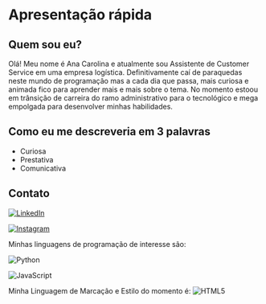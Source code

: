 # Apresentação rápida

## Quem sou eu?

Olá! Meu nome é Ana Carolina e atualmente sou Assistente de Customer Service em uma empresa logística. Definitivamente caí de paraquedas neste mundo de programação mas a cada dia que passa, mais curiosa e animada fico para aprender mais e mais sobre o tema. No momento estoou em trânsição de carreira do ramo administrativo para o tecnológico e mega empolgada para desenvolver minhas habilidades. 

## Como eu me descreveria em 3 palavras

- Curiosa
- Prestativa
- Comunicativa

## Contato
[![LinkedIn](https://img.shields.io/badge/LinkedIn-000?style=for-the-badge&logo=linkedin&logoColor=0E76A8)](www.linkedin.com/in/ana-carolina-lopes-56b05b24a)

[![Instagram](https://img.shields.io/badge/Instagram-000?style=for-the-badge&logo=instagram)](https://www.instagram.com/carollpsc/)

Minhas linguagens de programação de interesse são: 

![Python](https://img.shields.io/badge/Python-000?style=for-the-badge&logo=python)

![JavaScript](https://img.shields.io/badge/JavaScript-000?style=for-the-badge&logo=javascript)

Minha Linguagem de Marcação e Estilo do momento é:
![HTML5](https://img.shields.io/badge/HTML5-000?style=for-the-badge&logo=html5)